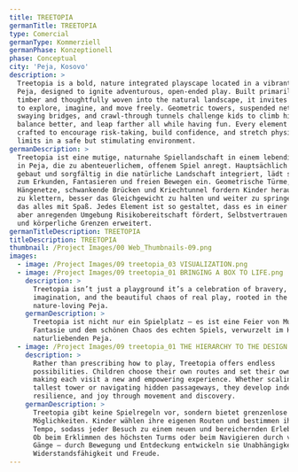 ```yaml
---
title: TREETOPIA
germanTitle: TREETOPIA
type: Comercial
germanType: Kommerziell
germanPhase: Konzeptionell
phase: Conceptual
city: 'Peja, Kosovo'
description: >
  Treetopia is a bold, nature integrated playscape located in a vibrant park in
  Peja, designed to ignite adventurous, open-ended play. Built primarily from
  timber and thoughtfully woven into the natural landscape, it invites children
  to explore, imagine, and move freely. Geometric towers, suspended nets,
  swaying bridges, and crawl-through tunnels challenge kids to climb higher,
  balance better, and leap farther all while having fun. Every element is
  crafted to encourage risk-taking, build confidence, and stretch physical
  limits in a safe but stimulating environment.
germanDescription: >
  Treetopia ist eine mutige, naturnahe Spiellandschaft in einem lebendigen Park
  in Peja, die zu abenteuerlichem, offenem Spiel anregt. Hauptsächlich aus Holz
  gebaut und sorgfältig in die natürliche Landschaft integriert, lädt sie Kinder
  zum Erkunden, Fantasieren und freien Bewegen ein. Geometrische Türme,
  Hängenetze, schwankende Brücken und Kriechtunnel fordern Kinder heraus, höher
  zu klettern, besser das Gleichgewicht zu halten und weiter zu springen – und
  das alles mit Spaß. Jedes Element ist so gestaltet, dass es in einer sicheren,
  aber anregenden Umgebung Risikobereitschaft fördert, Selbstvertrauen stärkt
  und körperliche Grenzen erweitert.
germanTitleDescription: TREETOPIA
titleDescription: TREETOPIA
thumbnail: /Project Images/00 Web_Thumbnails-09.png
images:
  - image: /Project Images/09 treetopia_03 VISUALIZATION.png
  - image: /Project Images/09 treetopia_01 BRINGING A BOX TO LIFE.png
    description: >
      Treetopia isn’t just a playground it’s a celebration of bravery,
      imagination, and the beautiful chaos of real play, rooted in the heart of
      nature-loving Peja.
    germanDescription: >
      Treetopia ist nicht nur ein Spielplatz – es ist eine Feier von Mut,
      Fantasie und dem schönen Chaos des echten Spiels, verwurzelt im Herzen des
      naturliebenden Peja.
  - image: /Project Images/09 treetopia_01 THE HIERARCHY TO THE DESIGN PROCESS.png
    description: >
      Rather than prescribing how to play, Treetopia offers endless
      possibilities. Children choose their own routes and set their own pace,
      making each visit a new and empowering experience. Whether scaling the
      tallest tower or navigating hidden passageways, they develop independence,
      resilience, and joy through movement and discovery.
    germanDescription: >
      Treetopia gibt keine Spielregeln vor, sondern bietet grenzenlose
      Möglichkeiten. Kinder wählen ihre eigenen Routen und bestimmen ihr eigenes
      Tempo, sodass jeder Besuch zu einem neuen und bereichernden Erlebnis wird.
      Ob beim Erklimmen des höchsten Turms oder beim Navigieren durch versteckte
      Gänge – durch Bewegung und Entdeckung entwickeln sie Unabhängigkeit,
      Widerstandsfähigkeit und Freude.
---
```


